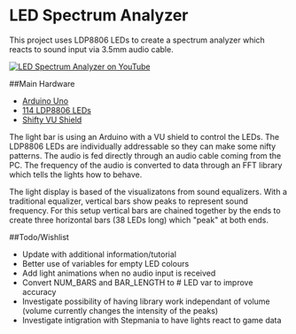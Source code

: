 # LED Spectrum Analyzer

This project uses LDP8806 LEDs to create a spectrum analyzer which reacts to sound input via 3.5mm audio cable.

[![LED Spectrum Analyzer on YouTube](http://hackmycab.com/downloads/ytthumb2.jpg)](https://www.youtube.com/watch?v=iJcCQy9E0nU)

##Main Hardware

- [Arduino Uno](https://www.adafruit.com/products/50)
- [114 LDP8806 LEDs](https://www.adafruit.com/products/1948)
- [Shifty VU Shield](http://macetech.com/store/index.php?main_page=product_info&products_id=11)

The light bar is using an Arduino with a VU shield to control the LEDs. The LDP8806 LEDs are individually addressable so they can make some nifty patterns. The audio is fed directly through an audio cable coming from the PC. The frequency of the audio is converted to data through an FFT library which tells the lights how to behave.

The light display is based of the visualizatons from sound equalizers. With a traditional equalizer, vertical bars show peaks to represent sound frequency. For this setup vertical bars are chained together by the ends to create three horizontal bars (38 LEDs long) which "peak" at both ends.

##Todo/Wishlist

- Update with additional information/tutorial
- Better use of variables for empty LED colours
- Add light animations when no audio input is received
- Convert NUM_BARS and BAR_LENGTH to # LED var to improve accuracy
- Investigate possibility of having library work independant of volume (volume currently changes the intensity of the peaks)
- Investigate intigration with Stepmania to have lights react to game data
